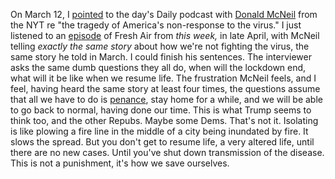 On March 12, I <a href="http://scripting.com/2020/03/12.html#a174026">pointed</a> to the day's Daily podcast with <a href="https://www.nytimes.com/by/donald-g-mcneil-jr">Donald McNeil</a> from the NYT re "the tragedy of America's non-response to the virus." I just listened to an <a href="https://www.npr.org/2020/04/29/847870532/what-the-u-s-might-learn-from-chinas-approach-to-covid-19">episode</a> of Fresh Air from <i>this week, </i>in late April, with McNeil telling <i>exactly the same story</i> about how we're not fighting the virus, the same story he told in March. I could finish his sentences. The interviewer asks the same dumb questions they all do, when will the lockdown end, what will it be like when we resume life. The frustration McNeil feels, and I feel, having heard the same story at least four times, the questions assume that all we have to do is <a href="https://www.merriam-webster.com/dictionary/penance">penance</a>, stay home for a while, and we will be able to go back to normal, having done our time. This is what Trump seems to think too, and the other Repubs. Maybe some Dems. That's not it. Isolating is like plowing a fire line in the middle of a city being inundated by fire. It slows the spread. But you don't get to resume life, a very altered life, until there are no new cases. Until you've shut down transmission of the disease. This is not a punishment, it's how we save ourselves. 
